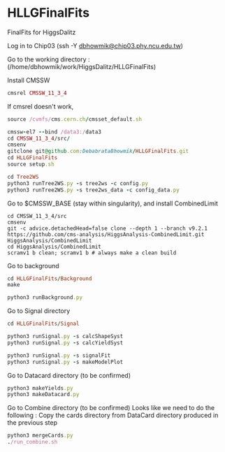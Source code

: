 # HLLGFinalFits
FinalFits for HiggsDalitz


Log in to Chip03 (ssh -Y dbhowmik@chip03.phy.ncu.edu.tw)

Go to the working directory : (/home/dbhowmik/work/HiggsDalitz/HLLGFinalFits)

Install CMSSW

```ruby
cmsrel CMSSW_11_3_4
```

If cmsrel doesn't work, 

```ruby
source /cvmfs/cms.cern.ch/cmsset_default.sh
```
```ruby
cmssw-el7 --bind /data3:/data3
cd CMSSW_11_3_4/src/
cmsenv 
gitclone git@github.com:DebabrataBhowmik/HLLGFinalFits.git
cd HLLGFinalFits
source setup.sh

cd Tree2WS
python3 runTree2WS.py -s tree2ws -c config.py
python3 runTree2WS.py -s tree2ws_data -c config_data.py 
```
Go to $CMSSW_BASE (stay within singularity), and install CombinedLimit

```
cd CMSSW_11_3_4/src
cmsenv
git -c advice.detachedHead=false clone --depth 1 --branch v9.2.1 https://github.com/cms-analysis/HiggsAnalysis-CombinedLimit.git HiggsAnalysis/CombinedLimit
cd HiggsAnalysis/CombinedLimit
scramv1 b clean; scramv1 b # always make a clean build
```
Go to background
```ruby
cd HLLGFinalFits/Background
make
```
```ruby
python3 runBackground.py
```
Go to Signal directory
```ruby
cd HLLGFinalFits/Signal

python3 runSignal.py -s calcShapeSyst
python3 runSignal.py -s calcYieldSyst

python3 runSignal.py -s signalFit
python3 runSignal.py -s makeModelPlot
```
Go to Datacard directory (to be confirmed)
```ruby
python3 makeYields.py
python3 makeDatacard.py
```


Go to Combine directory (to be confirmed)
Looks like we need to do the following :
Copy the cards directory from DataCard directory produced in the previous step
```ruby
python3 mergeCards.py
./run_combine.sh
```
